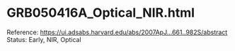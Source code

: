 # GRB050416A_Optical_NIR.html

Reference: https://ui.adsabs.harvard.edu/abs/2007ApJ...661..982S/abstract
Status: Early, NIR, Optical
